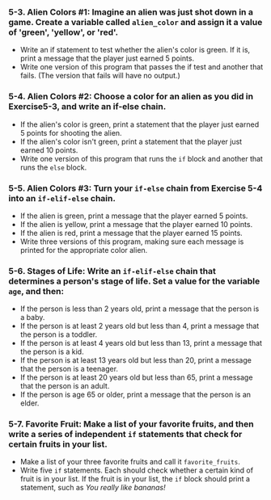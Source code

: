 ### 5-3. Alien Colors #1: Imagine an alien was just shot down in a game. Create a variable called `alien_color` and assign it a value of 'green', 'yellow', or 'red'.

- Write an if statement to test whether the alien's color is green. If it is,
  print a message that the player just earned 5 points.
- Write one version of this program that passes the if test and another that
  fails. (The version that fails will have no output.)

### 5-4. Alien Colors #2: Choose a color for an alien as you did in Exercise5-3, and write an if-else chain.

- If the alien's color is green, print a statement that the player just earned
  5 points for shooting the alien.
- If the alien's color isn't green, print a statement that the player just
  earned 10 points.
- Write one version of this program that runs the `if` block and another that
  runs the `else` block.

### 5-5. Alien Colors #3: Turn your `if-else` chain from Exercise 5-4 into an `if-elif-else` chain.

- If the alien is green, print a message that the player earned 5 points.
- If the alien is yellow, print a message that the player earned 10 points.
- If the alien is red, print a message that the player earned 15 points.
- Write three versions of this program, making sure each message is printed
  for the appropriate color alien.

### 5-6. Stages of Life: Write an `if-elif-else` chain that determines a person's stage of life. Set a value for the variable `age`, and then:

- If the person is less than 2 years old, print a message that the person is a
  baby.
- If the person is at least 2 years old but less than 4, print a message that
  the person is a toddler.
- If the person is at least 4 years old but less than 13, print a message that
  the person is a kid.
- If the person is at least 13 years old but less than 20, print a message that
  the person is a teenager.
- If the person is at least 20 years old but less than 65, print a message that
  the person is an adult.
- If the person is age 65 or older, print a message that the person is an elder.

### 5-7. Favorite Fruit: Make a list of your favorite fruits, and then write a series of independent `if` statements that check for certain fruits in your list.

- Make a list of your three favorite fruits and call it `favorite_fruits`.
- Write five `if` statements. Each should check whether a certain kind of fruit
  is in your list. If the fruit is in your list, the `if` block should print a
  statement, such as _You really like bananas!_
